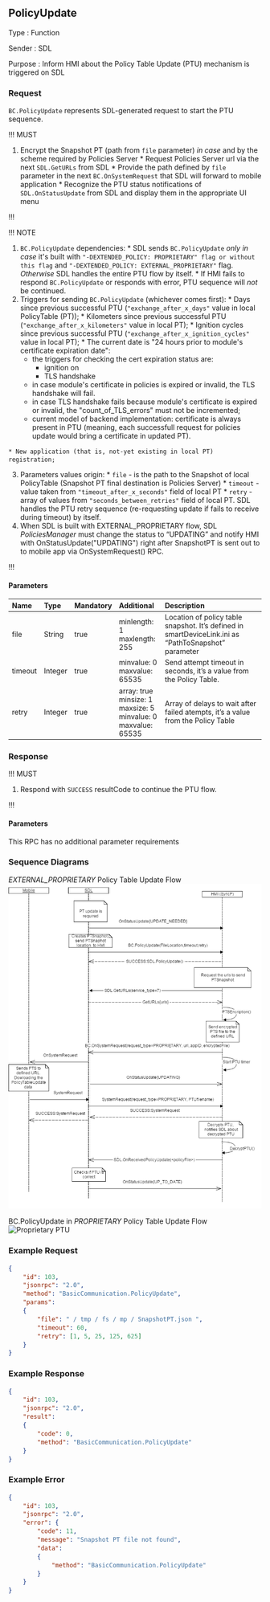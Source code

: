 ## PolicyUpdate
Type
: Function

Sender
: SDL

Purpose
: Inform HMI about the Policy Table Update (PTU) mechanism is triggered on SDL

### Request

``BC.PolicyUpdate`` represents SDL-generated request to start the PTU sequence.

!!! MUST

  1. Encrypt the Snapshot PT (path from ``file`` parameter) _in case_ and by the scheme required by Policies Server
    * Request Policies Server url via the next ``SDL.GetURLs`` from SDL
    * Provide the path defined by ``file`` parameter in the next ``BC.OnSystemRequest`` that SDL will forward to mobile application
    * Recognize the PTU status notifications of ``SDL.OnStatusUpdate`` from SDL and display them in the appropriate UI menu

!!!

!!! NOTE

  1. ``BC.PolicyUpdate`` dependencies:
    * SDL sends ``BC.PolicyUpdate`` _only in case_ it's built with ``"-DEXTENDED_POLICY: PROPRIETARY" flag or without this flag`` and ``"-DEXTENDED_POLICY: EXTERNAL_PROPRIETARY"`` flag. _Otherwise_ SDL handles the entire PTU flow by itself.
    * If HMI fails to respond ``BC.PolicyUpdate`` or responds with error, PTU sequence will _not_ be continued.  
  2. Triggers for sending ``BC.PolicyUpdate`` (whichever comes first):
    * Days since previous successful PTU (``"exchange_after_x_days"`` value in local PolicyTable (PT));
    * Kilometers since previous successful PTU (``"exchange_after_x_kilometers"`` value in local PT);
    * Ignition cycles since previous successful PTU (``"exchange_after_x_ignition_cycles"`` value in local PT);
    * The current date is "24 hours prior to module's certificate expiration date":   
        * the triggers for checking the cert expiration status are:   
            * ignition on
            * TLS handshake
        * in case module's certificate in policies is expired or invalid, the TLS handshake will fail.    
        * in case TLS handshake fails because module's certificate is expired or invalid, the "count_of_TLS_errors" must not be incremented;   
        * current model of backend implementation: certificate is always present in PTU (meaning, each successfull request for policies update would bring a certificate in updated PT).
      
    * New application (that is, not-yet existing in local PT) registration;
  3. Parameters values origin:
    * ``file`` - is the path to the Snapshot of local PolicyTable (Snapshot PT final destination is Policies Server)
    * ``timeout`` - value taken from ``"timeout_after_x_seconds"`` field of local PT
    * ``retry`` - array of values from ``"seconds_between_retries"`` field of local PT. SDL handles the PTU retry sequence (re-requesting update if fails to receive during timeout) by itself.
  4. When SDL is built with EXTERNAL_PROPRIETARY flow, SDL _PoliciesManager_ must change the status to “UPDATING” and notify HMI with OnStatusUpdate("UPDATING") right after SnapshotPT is sent out to to mobile app via OnSystemRequest() RPC.   

!!!

#### Parameters

|Name|Type|Mandatory|Additional|Description|
|:---|:---|:--------|:---------|:----------|
|file|String|true|minlength: 1<br>maxlength: 255|Location of policy table snapshot. It’s defined in smartDeviceLink.ini as  “PathToSnapshot” parameter|
|timeout|Integer|true|minvalue: 0<br>maxvalue: 65535|Send attempt timeout in seconds, it’s a value from the Policy Table.|
|retry|Integer|true|array: true<br>minsize: 1<br>maxsize: 5<br>minvalue: 0<br>maxvalue: 65535|Array of delays to wait after failed atempts, it’s a value from the Policy Table|

### Response

!!! MUST

  1. Respond with ``SUCCESS`` resultCode to continue the PTU flow.

!!!

#### Parameters

This RPC has no additional parameter requirements

### Sequence Diagrams   

_EXTERNAL_PROPRIETARY_ Policy Table Update Flow
![EXTERNAL proprietary](./assets/diagram_PolicyUpdate_external_proprietary.png)   


BC.PolicyUpdate in _PROPRIETARY_ Policy Table Update Flow
![Proprietary PTU](./assets/PolicyUpdate_in_Proprietary_PTU_flow.png)  

### Example Request

```json
{
	"id": 103,
	"jsonrpc": "2.0",
	"method": "BasicCommunication.PolicyUpdate",
	"params":
	{
		"file": " / tmp / fs / mp / SnapshotPT.json ",
		"timeout": 60,
		"retry": [1, 5, 25, 125, 625]
	}
}

```
### Example Response

```json
{
	"id": 103,
	"jsonrpc": "2.0",
	"result":
	{
		"code": 0,
		"method": "BasicCommunication.PolicyUpdate"
	}
}

```

### Example Error

```json
{
	"id": 103,
	"jsonrpc": "2.0",
	"error": {
		"code": 11,
		"message": "Snapshot PT file not found",
		"data":
		{
			"method": "BasicCommunication.PolicyUpdate"
		}
	}
}

```

